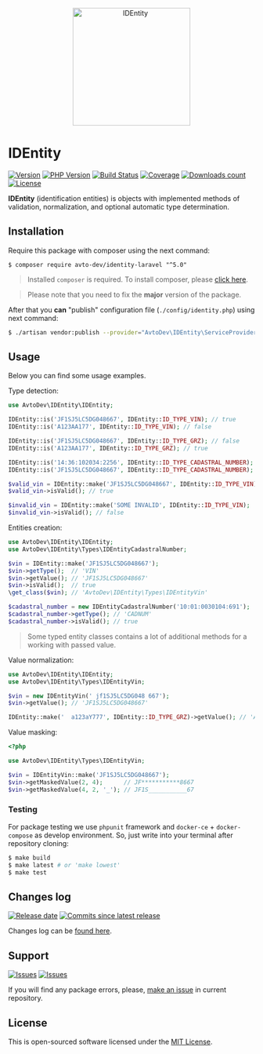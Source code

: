 <p align="center">
  <img src="https://hsto.org/webt/jz/ou/8h/jzou8hewegcf-cx5fz1qn63aasa.png" alt="IDEntity" width="240" />
</p>

# IDEntity

[![Version][badge_packagist_version]][link_packagist]
[![PHP Version][badge_php_version]][link_packagist]
[![Build Status][badge_build_status]][link_build_status]
[![Coverage][badge_coverage]][link_coverage]
[![Downloads count][badge_downloads_count]][link_packagist]
[![License][badge_license]][link_license]

**IDEntity** (identification entities) is objects with implemented methods of validation, normalization, and optional automatic type determination.

## Installation

Require this package with composer using the next command:

```shell
$ composer require avto-dev/identity-laravel "^5.0"
```

> Installed `composer` is required. To install composer, please [click here][getcomposer].

> Please note that you need to fix the **major** version of the package.

After that you **can** "publish" configuration file (`./config/identity.php`) using next command:

```bash
$ ./artisan vendor:publish --provider="AvtoDev\IDEntity\ServiceProvider"
```

## Usage

Below you can find some usage examples.

Type detection:

```php
use AvtoDev\IDEntity\IDEntity;

IDEntity::is('JF1SJ5LC5DG048667', IDEntity::ID_TYPE_VIN); // true
IDEntity::is('A123AA177', IDEntity::ID_TYPE_VIN); // false

IDEntity::is('JF1SJ5LC5DG048667', IDEntity::ID_TYPE_GRZ); // false
IDEntity::is('A123AA177', IDEntity::ID_TYPE_GRZ); // true

IDEntity::is('14:36:102034:2256', IDEntity::ID_TYPE_CADASTRAL_NUMBER); // true
IDEntity::is('JF1SJ5LC5DG048667', IDEntity::ID_TYPE_CADASTRAL_NUMBER); // false

$valid_vin = IDEntity::make('JF1SJ5LC5DG048667', IDEntity::ID_TYPE_VIN);
$valid_vin->isValid(); // true

$invalid_vin = IDEntity::make('SOME INVALID', IDEntity::ID_TYPE_VIN);
$invalid_vin->isValid(); // false
```

Entities creation:

```php
use AvtoDev\IDEntity\IDEntity;
use AvtoDev\IDEntity\Types\IDEntityCadastralNumber;

$vin = IDEntity::make('JF1SJ5LC5DG048667');
$vin->getType();  // 'VIN'
$vin->getValue(); // 'JF1SJ5LC5DG048667'
$vin->isValid();  // true
\get_class($vin); // 'AvtoDev\IDEntity\Types\IDEntityVin'

$cadastral_number = new IDEntityCadastralNumber('10:01:0030104:691');
$cadastral_number->getType(); // 'CADNUM'
$cadastral_number->isValid(); // true
```

> Some typed entity classes contains a lot of additional methods for a working with passed value.

Value normalization:

```php
use AvtoDev\IDEntity\IDEntity;
use AvtoDev\IDEntity\Types\IDEntityVin;

$vin = new IDEntityVin(' jf1SJ5LC5DG048 667');
$vin->getValue(); // 'JF1SJ5LC5DG048667'

IDEntity::make('  a123аY777', IDEntity::ID_TYPE_GRZ)->getValue(); // 'А123АУ777'
```

Value masking:

```php
<?php

use AvtoDev\IDEntity\Types\IDEntityVin;

$vin = IDEntityVin::make('JF1SJ5LC5DG048667');
$vin->getMaskedValue(2, 4);      // JF***********8667
$vin->getMaskedValue(4, 2, '_'); // JF1S___________67
```

### Testing

For package testing we use `phpunit` framework and `docker-ce` + `docker-compose` as develop environment. So, just write into your terminal after repository cloning:

```bash
$ make build
$ make latest # or 'make lowest'
$ make test
```

## Changes log

[![Release date][badge_release_date]][link_releases]
[![Commits since latest release][badge_commits_since_release]][link_commits]

Changes log can be [found here][link_changes_log].

## Support

[![Issues][badge_issues]][link_issues]
[![Issues][badge_pulls]][link_pulls]

If you will find any package errors, please, [make an issue][link_create_issue] in current repository.

## License

This is open-sourced software licensed under the [MIT License][link_license].

[badge_packagist_version]:https://img.shields.io/packagist/v/avto-dev/identity-laravel.svg?maxAge=180
[badge_php_version]:https://img.shields.io/packagist/php-v/avto-dev/identity-laravel.svg?longCache=true
[badge_build_status]:https://img.shields.io/github/workflow/status/avto-dev/identity-laravel/tests/master
[badge_coverage]:https://img.shields.io/codecov/c/github/avto-dev/identity-laravel/master.svg?maxAge=60
[badge_downloads_count]:https://img.shields.io/packagist/dt/avto-dev/identity-laravel.svg?maxAge=180
[badge_license]:https://img.shields.io/packagist/l/avto-dev/identity-laravel.svg?longCache=true
[badge_release_date]:https://img.shields.io/github/release-date/avto-dev/identity-laravel.svg?style=flat-square&maxAge=180
[badge_commits_since_release]:https://img.shields.io/github/commits-since/avto-dev/identity-laravel/latest.svg?style=flat-square&maxAge=180
[badge_issues]:https://img.shields.io/github/issues/avto-dev/identity-laravel.svg?style=flat-square&maxAge=180
[badge_pulls]:https://img.shields.io/github/issues-pr/avto-dev/identity-laravel.svg?style=flat-square&maxAge=180
[link_releases]:https://github.com/avto-dev/identity-laravel/releases
[link_packagist]:https://packagist.org/packages/avto-dev/identity-laravel
[link_build_status]:https://travis-ci.org/avto-dev/identity-laravel
[link_changes_log]:https://github.com/avto-dev/identity-laravel/blob/master/CHANGELOG.md
[link_coverage]:https://codecov.io/gh/avto-dev/identity-laravel/
[link_issues]:https://github.com/avto-dev/identity-laravel/issues
[link_create_issue]:https://github.com/avto-dev/identity-laravel/issues/new/choose
[link_commits]:https://github.com/avto-dev/identity-laravel/commits
[link_pulls]:https://github.com/avto-dev/identity-laravel/pulls
[link_license]:https://github.com/avto-dev/identity-laravel/blob/master/LICENSE
[getcomposer]:https://getcomposer.org/download/
